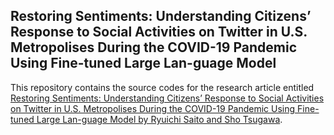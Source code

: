 ## Restoring Sentiments: Understanding Citizens’ Response to Social Activities on Twitter in U.S. Metropolises During the COVID-19 Pandemic Using Fine-tuned Large Lan-guage Model

This repository contains the source codes for the research article entitled [Restoring Sentiments: Understanding Citizens’ Response to Social Activities on Twitter in U.S. Metropolises During the COVID-19 Pandemic Using Fine-tuned Large Lan-guage Model by Ryuichi Saito and Sho Tsugawa](https://doi.org/10.2196/preprints.63824).
